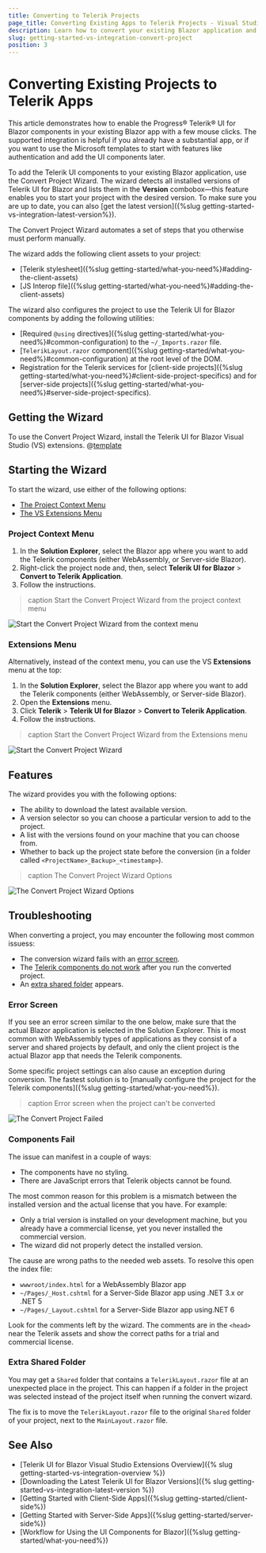 ```yaml
---
title: Converting to Telerik Projects
page_title: Converting Existing Apps to Telerik Projects - Visual Studio Integration
description: Learn how to convert your existing Blazor application and use Telerik UI for Blazor components in your project with a few clicks through the supported Visual Studio templates.
slug: getting-started-vs-integration-convert-project
position: 3
---
```


# Converting Existing Projects to Telerik Apps

This article demonstrates how to enable the Progress&reg; Telerik&reg; UI for Blazor components in your existing Blazor app with a few mouse clicks. The supported integration is helpful if you already have a substantial app, or if you want to use the Microsoft templates to start with features like authentication and add the UI components later.

To add the Telerik UI components to your existing Blazor application, use the Convert Project Wizard. The wizard detects all installed versions of Telerik UI for Blazor and lists them in the **Version** combobox&mdash;this feature enables you to start your project with the desired version. To make sure you are up to date, you can also [get the latest version]({%slug getting-started-vs-integration-latest-version%}).

The Convert Project Wizard automates a set of steps that you otherwise must perform manually.

The wizard adds the following client assets to your project:
* [Telerik stylesheet]({%slug getting-started/what-you-need%}#adding-the-client-assets)
* [JS Interop file]({%slug getting-started/what-you-need%}#adding-the-client-assets)

The wizard also configures the project to use the Telerik UI for Blazor components by adding the following utilities:
* [Required `@using` directives]({%slug getting-started/what-you-need%}#common-configuration) to the `~/_Imports.razor` file.
* [`TelerikLayout.razor` component]({%slug getting-started/what-you-need%}#common-configuration) at the root level of the DOM.
* Registration for the Telerik services for [client-side projects]({%slug getting-started/what-you-need%}#client-side-project-specifics) and for [server-side projects]({%slug getting-started/what-you-need%}#server-side-project-specifics).

## Getting the Wizard

To use the Convert Project Wizard, install the Telerik UI for Blazor Visual Studio (VS) extensions. @[template](/_contentTemplates/common/general-info.md#vsx-download)

## Starting the Wizard

To start the wizard, use either of the following options:

* [The Project Context Menu](#project-context-menu)
* [The VS Extensions Menu](#extensions-menu)

### Project Context Menu

1. In the **Solution Explorer**, select the Blazor app where you want to add the Telerik components (either WebAssembly, or Server-side Blazor).
1. Right-click the project node and, then, select **Telerik UI for Blazor** > **Convert to Telerik Application**.
1. Follow the instructions.

>caption Start the Convert Project Wizard from the project context menu

![Start the Convert Project Wizard from the context menu](images/convert-wizard-from-context-menu.png)

### Extensions Menu

Alternatively, instead of the context menu, you can use the VS **Extensions** menu at the top:

1. In the **Solution Explorer**, select the Blazor app where you want to add the Telerik components (either WebAssembly, or Server-side Blazor).
1. Open the **Extensions** menu.
1. Click **Telerik** > **Telerik UI for Blazor** > **Convert to Telerik Application**.
1. Follow the instructions.

>caption Start the Convert Project Wizard from the Extensions menu

![Start the Convert Project Wizard](images/vs-ext-convert-project-entry.png)

## Features

The wizard provides you with the following options:

* The ability to download the latest available version.
* A version selector so you can choose a particular version to add to the project.
* A list with the versions found on your machine that you can choose from.
* Whether to back up the project state before the conversion (in a folder called `<ProjectName>_Backup>_<timestamp>`).

>caption The Convert Project Wizard Options

![The Convert Project Wizard Options](images/convert-project-wizard-options.png)

## Troubleshooting

When converting a project, you may encounter the following most common issuess:

* The conversion wizard fails with an [error screen](#error-screen).
* The [Telerik components do not work](#components-fail) after you run the converted project.
* An [extra shared folder](#extra-shared-folder) appears.

### Error Screen

If you see an error screen similar to the one below, make sure that the actual Blazor application is selected in the Solution Explorer. This is most common with WebAssembly types of applications as they consist of a server and shared projects by default, and only the client project is the actual Blazor app that needs the Telerik components.

Some specific project settings can also cause an exception during conversion. The fastest solution is to [manually configure the project for the Telerik components]({%slug getting-started/what-you-need%}).

>caption Error screen when the project can't be converted

![The Convert Project Failed](images/convert-project-wizard-failed.png)

### Components Fail

The issue can manifest in a couple of ways:

* The components have no styling.
* There are JavaScript errors that Telerik objects cannot be found.

The most common reason for this problem is a mismatch between the installed version and the actual license that you have. For example:

* Only a trial version is installed on your development machine, but you already have a commercial license, yet you never installed the commercial version.
* The wizard did not properly detect the installed version.

The cause are wrong paths to the needed web assets. To resolve this open the index file:

* `wwwroot/index.html` for a WebAssembly Blazor app
* `~/Pages/_Host.cshtml` for a Server-Side Blazor app using .NET 3.x or .NET 5
* `~/Pages/_Layout.cshtml` for a Server-Side Blazor app using.NET 6

Look for the comments left by the wizard. The comments are in the `<head>` near the Telerik assets and show the correct paths for a trial and commercial license.

### Extra Shared Folder

You may get a `Shared` folder that contains a `TelerikLayout.razor` file at an unexpected place in the project. This can happen if a folder in the project was selected instead of the project itself when running the convert wizard.

The fix is to move the `TelerikLayout.razor` file to the original `Shared` folder of your project, next to the `MainLayout.razor` file.

## See Also

* [Telerik UI for Blazor Visual Studio Extensions Overview]({% slug getting-started-vs-integration-overview %})
* [Downloading the Latest Telerik UI for Blazor Versions]({% slug getting-started-vs-integration-latest-version %})
* [Getting Started with Client-Side Apps]({%slug getting-started/client-side%})
* [Getting Started with Server-Side Apps]({%slug getting-started/server-side%})
* [Workflow for Using the UI Components for Blazor]({%slug getting-started/what-you-need%})
